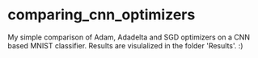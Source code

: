 # comparing_cnn_optimizers
My simple comparison of Adam, Adadelta and SGD optimizers on a CNN based MNIST classifier. Results are visulalized in the folder 'Results'. :)
